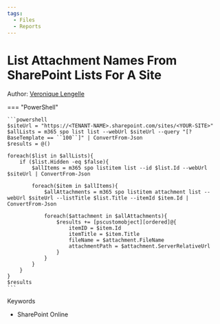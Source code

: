 ```yaml
---
tags:
  - Files  
  - Reports
---
```


# List Attachment Names From SharePoint Lists For A Site

Author: [Veronique Lengelle](https://twitter.com/veronicageek)

=== "PowerShell"

    ```powershell
    $siteUrl = "https://<TENANT-NAME>.sharepoint.com/sites/<YOUR-SITE>"
    $allLists = m365 spo list list --webUrl $siteUrl --query "[?BaseTemplate == ``100``]" | ConvertFrom-Json
    $results = @()

    foreach($list in $allLists){
        if ($list.Hidden -eq $false){ 
            $allItems = m365 spo listitem list --id $list.Id --webUrl $siteUrl | ConvertFrom-Json
            
            foreach($item in $allItems){
                $allAttachments = m365 spo listitem attachment list --webUrl $siteUrl --listTitle $list.Title --itemId $item.Id | ConvertFrom-Json
                
                foreach($attachment in $allAttachments){
                    $results += [pscustomobject][ordered]@{
                        itemID = $item.Id
                        itemTitle = $item.Title
                        fileName = $attachment.FileName
                        attachmentPath = $attachment.ServerRelativeUrl
                    }
                }
            }
        }
    }
    $results
    ```

Keywords

- SharePoint Online
